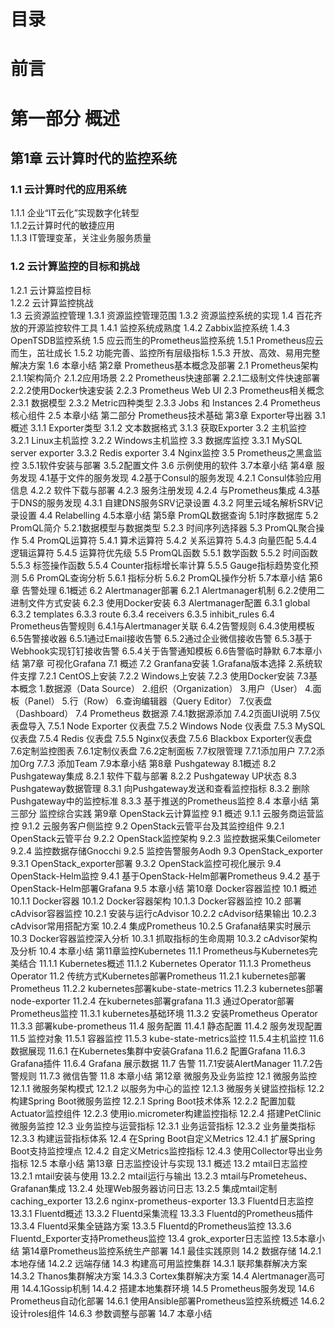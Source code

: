 # 目录
# 前言
# 第一部分 概述
## 第1章 云计算时代的监控系统
### 1.1 云计算时代的应用系统
 1.1.1 企业“IT云化”实现数字化转型<br>
 1.1.2云计算时代的敏捷应用<br>
 1.1.3 IT管理变革，关注业务服务质量<br>
### 1.2 云计算监控的目标和挑战
 1.2.1 云计算监控目标<br>
 1.2.2 云计算监控挑战<br>
1.3 云资源监控管理
1.3.1 资源监控管理范围
1.3.2 资源监控系统的实现
1.4 百花齐放的开源监控软件工具
1.4.1 监控系统成熟度
1.4.2 Zabbix监控系统
1.4.3 OpenTSDB监控系统
1.5 应云而生的Prometheus监控系统
1.5.1 Prometheus应云而生，茁壮成长
1.5.2 功能完善、监控所有层级指标
1.5.3 开放、高效、易用完整解决方案
1.6 本章小结
第2章 Prometheus基本概念及部署
2.1 Prometheus架构
2.1.1架构简介
2.1.2应用场景
2.2 Prometheus快速部署
2.2.1二级制文件快速部署
2.2.2使用Docker快速安装
2.2.3 Prometheus Web UI
2.3 Prometheus相关概念
2.3.1 数据模型
2.3.2 Metric四种类型
2.3.3 Jobs 和 Instances
2.4 Prometheus核心组件
2.5 本章小结
第二部分 Prometheus技术基础
第3章 Exporter导出器
3.1 概述
3.1.1 Exporter类型
3.1.2 文本数据格式
3.1.3 获取Exporter
3.2 主机监控
3.2.1 Linux主机监控
3.2.2 Windows主机监控
3.3 数据库监控
3.3.1 MySQL server exporter
3.3.2 Redis exporter
3.4 Nginx监控
3.5 Prometheus之黑盒监控
3.5.1软件安装与部署
3.5.2配置文件
3.6 示例使用的软件
3.7本章小结
第4章 服务发现
4.1基于文件的服务发现
4.2基于Consul的服务发现
4.2.1 Consul体验应用信息
4.2.2 软件下载与部署
4.2.3 服务注册发现
4.2.4 与Prometheus集成
4.3基于DNS的服务发现
4.3.1 自建DNS服务SRV记录设置
4.3.2 阿里云域名解析SRV记录设置
4.4 Relabelling
4.5本章小结
第5章 PromQL数据查询
5.1时序数据库
5.2 PromQL简介
5.2.1数据模型与数据类型
5.2.3 时间序列选择器
5.3 PromQL聚合操作
5.4 PromQL运算符
5.4.1 算术运算符
5.4.2 关系运算符
5.4.3 向量匹配
5.4.4 逻辑运算符
5.4.5 运算符优先级
5.5 PromQL函数
5.5.1 数学函数
5.5.2 时间函数
5.5.3 标签操作函数
5.5.4 Counter指标增长率计算
5.5.5 Gauge指标趋势变化预测
5.6 PromQL查询分析
5.6.1 指标分析
5.6.2 PromQL操作分析
5.7本章小结
第6章 告警处理
6.1概述
6.2 Alertmanager部署
6.2.1 Alertmanager机制
6.2.2使用二进制文件方式安装
6.2.3 使用Docker安装
6.3 Alertmanager配置
6.3.1 global
6.3.2 templates
6.3.3 route
6.3.4 receivers
6.3.5 inhibit_rules
6.4 Prometheus告警规则
6.4.1与Alertmanager关联
6.4.2告警规则
6.4.3使用模板
6.5告警接收器
6.5.1通过Email接收告警
6.5.2通过企业微信接收告警
6.5.3基于Webhook实现钉钉接收告警
6.5.4关于告警通知模板
6.6告警临时静默
6.7本章小结
第7章 可视化Grafana
7.1 概述
7.2 Granfana安装
1.Grafana版本选择
2.系统软件支撑
7.2.1 CentOS上安装
7.2.2 Windows上安装
7.2.3 使用Docker安装
7.3基本概念
1.数据源（Data Source）
2.组织（Organization）
3.用户（User）
4.面板（Panel）
5.行（Row）
6.查询编辑器（Query Editor）
7.仪表盘（Dashboard）
7.4 Prometheus 数据源
7.4.1数据源添加
7.4.2页面UI说明
7.5仪表盘导入
7.5.1 Node Exporter 仪表盘
7.5.2 Windows Node 仪表盘
7.5.3 MySQL 仪表盘
7.5.4 Redis 仪表盘
7.5.5 Nginx仪表盘
7.5.6 Blackbox Exporter仪表盘
7.6定制监控图表
7.6.1定制仪表盘
7.6.2定制面板
7.7权限管理
7.7.1添加用户
7.7.2添加Org
7.7.3 添加Team
7.9本章小结
第8章 Pushgateway
8.1概述
8.2 Pushgateway集成
8.2.1 软件下载与部署
8.2.2 Pushgateway UP状态
8.3 Pushgateway数据管理
8.3.1 向Pushgateway发送和查看监控指标
8.3.2 删除Pushgateway中的监控标准
8.3.3 基于推送的Prometheus监控
8.4 本章小结
第三部分 监控综合实践
第9章 OpenStack云计算监控
9.1 概述
9.1.1 云服务商运营监控
9.1.2 云服务客户侧监控
9.2 OpenStack云管平台及其监控组件
9.2.1 OpenStack云管平台
9.2.2 OpenStack监控架构
9.2.3 监控数据采集Ceilometer
9.2.4 监控数据存储Gnocchi
9.2.5 监控告警服务Aodh
9.3 OpenStack_exporter
9.3.1 OpenStack_exporter部署
9.3.2 OpenStack监控可视化展示
9.4 OpenStack-Helm监控
9.4.1 基于OpenStack-Helm部署Prometheus
9.4.2 基于OpenStack-Helm部署Grafana
9.5 本章小结
第10章 Docker容器监控
10.1 概述
10.1.1 Docker容器
10.1.2 Docker容器架构
10.1.3 Docker容器监控
10.2 部署cAdvisor容器监控
10.2.1 安装与运行cAdvisor
10.2.2 cAdvisor结果输出
10.2.3 cAdvisor常用搭配方案
10.2.4 集成Prometheus
10.2.5 Grafana结果实时展示
10.3 Docker容器监控深入分析
10.3.1 抓取指标的生命周期
10.3.2 cAdvisor架构及分析
10.4 本章小结
第11章监控Kubernetes
11.1 Prometheus与Kubernetes完美结合
11.1.1 Kubernetes概述
11.1.2 Kubernetes Operator
11.1.3 Prometheus Operator
11.2 传统方式Kubernetes部署Prometheus
11.2.1  kubernetes部署Prometheus
11.2.2  kubernetes部署kube-state-metrics
11.2.3 kubernetes部署node-exporter
11.2.4 在kubernetes部署grafana
11.3 通过Operator部署Prometheus监控
11.3.1 kubernetes基础环境
11.3.2 安装Prometheus Operator
11.3.3 部署kube-prometheus
11.4  服务配置
11.4.1  静态配置
11.4.2  服务发现配置
11.5 监控对象
11.5.1  容器监控
11.5.3  kube-state-metrics监控
11.5.4主机监控
11.6 数据展现
11.6.1  在Kubernetes集群中安装Grafana
11.6.2  配置Grafana
11.6.3  Grafana插件
11.6.4  Grafana 展示数据
11.7 告警
11.7.1安装AlertManager
11.7.2告警规则
11.7.3 微信告警
11.8 本章小结
第12章 微服务及业务监控
12.1 微服务监控
12.1.1 微服务架构模式
12.1.2 以服务为中心的监控
12.1.3 微服务关键监控指标
12.2 构建Spring Boot微服务监控
12.2.1 Spring Boot技术体系
12.2.2 配置加载Actuator监控组件
12.2.3 使用io.micrometer构建监控指标
12.2.4 搭建PetClinic微服务监控
12.3 业务监控与运营指标
12.3.1 业务运营指标
12.3.2 业务量类指标
12.3.3 构建运营指标体系
12.4 在Spring Boot自定义Metrics
12.4.1 扩展Spring Boot支持监控埋点
12.4.2 自定义Metrics监控指标
12.4.3 使用Collector导出业务指标
12.5 本章小结
第13章 日志监控设计与实现
13.1 概述
13.2 mtail日志监控
13.2.1 mtail安装与使用
13.2.2 mtail运行与输出
13.2.3 mtail与Prometeheus、Grafanan集成
13.2.4 处理Web服务器访问日志
13.2.5 集成mtail定制caching_exporter
13.2.6 nginx-prometheus-exporter
13.3 Fluentd日志监控
13.3.1 Fluentd概述
13.3.2 Fluentd采集流程
13.3.3 Fluentd的Prometheus插件
13.3.4 Fluentd采集全链路方案
13.3.5 Fluentd的Prometheus监控
13.3.6 Fluentd_Exporter支持Prometheus监控
13.4 grok_exporter日志监控
13.5本章小结
第14章Prometheus监控系统生产部署
14.1 最佳实践原则
14.2 数据存储
14.2.1 本地存储
14.2.2 远端存储
14.3 构建高可用监控集群
14.3.1 联邦集群解决方案
14.3.2 Thanos集群解决方案
14.3.3 Cortex集群解决方案
14.4 Alertmanager高可用
14.4.1Gossip机制
14.4.2 搭建本地集群环境
14.5 Prometheus服务发现
14.6 Prometheus自动化部署
14.6.1 使用Ansible部署Prometheus监控系统概述
14.6.2 设计roles组件
14.6.3 参数调整与部署
14.7 本章小结






